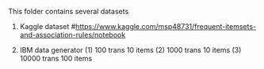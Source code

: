 This folder contains several datasets
1. Kaggle dataset #https://www.kaggle.com/msp48731/frequent-itemsets-and-association-rules/notebook

2. IBM data generator 
(1) 100 trans 10 items
(2) 1000 trans 10 items
(3) 10000 trans 100 items
